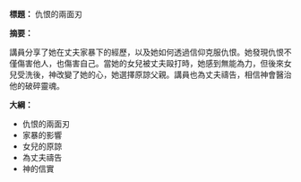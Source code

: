 **標題：** 仇恨的兩面刃

**摘要：**

講員分享了她在丈夫家暴下的經歷，以及她如何透過信仰克服仇恨。她發現仇恨不僅傷害他人，也傷害自己。當她的女兒被丈夫毆打時，她感到無能為力，但後來女兒受洗後，神改變了她的心，她選擇原諒父親。講員也為丈夫禱告，相信神會醫治他的破碎靈魂。

**大綱：**

* 仇恨的兩面刃
* 家暴的影響
* 女兒的原諒
* 為丈夫禱告
* 神的信實